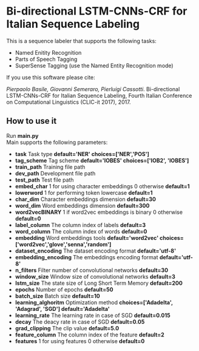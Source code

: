 Bi-directional LSTM-CNNs-CRF for Italian Sequence Labeling
========

This is a sequence labeler that supports the following tasks:

* Named Enitity Recognition
* Parts of Speech Tagging
* SuperSense Tagging (use the Named Entity Recognition mode)

If you use this software please cite:

*Pierpaolo Basile, Giovanni Semeraro, Pierluigi Cassotti*. Bi-directional LSTM-CNNs-CRF for Italian Sequence Labeling, Fourth Italian Conference on Computational Linguistics (CLIC-it 2017), 2017.

How to use it
----------------

Run **main.py**  
Main supports the following parameters:

* **task** Task  type **default='NER' choices=['NER','POS']**
* **tag_scheme** Tag scheme **default='IOBES' choices=['IOB2', 'IOBES']**
* **train_path** Training file path
* **dev_path** Development file path
* **test_path** Test file path
* **embed_char** 1 for using character embeddings 0 otherwise **default=1**
* **lowerword** 1 for performing token lowercase **default=1**
* **char_dim** Character embeddings dimension **default=30**
* **word_dim** Word embeddings dimension **default=300**
* **word2vecBINARY** 1 if word2vec embeddings is binary 0 otherwise **default=0**
* **label_column** The column index of labels **default=3**
* **word_column** The column index of words **default=0**
* **embedding** Word embeddings tools **default='word2vec' choices=['word2vec','glove','senna','random']**
* **dataset_encoding** The dataset encoding format **default='utf-8'**
* **embedding_encoding** The embeddings encoding format **default='utf-8'**
* **n_filters** Filter number of convolutional networks **default=30**
* **window_size** Window size of convolutional networks **default=3**
* **lstm_size** The state size of Long Short Term Memory **default=200**
* **epochs** Number of epochs **default=50**
* **batch_size** Batch size **default=10**
* **learning_alghoritm** Optimization method **choices=['Adadelta', 'Adagrad', 'SGD'] default='Adadelta'**
* **learning_rate** The learning rate in case of SGD **default=0.015**
* **decay** The deacy rate in case of SGD **default=0.05**
* **grad_clipping** The clip value  **default=5.0**
* **feature_column** The column index of the feature **default=2**
* **features** 1 for using features 0 otherwise **default=0**
